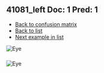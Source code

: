 ## 41081_left Doc: 1 Pred: 1
- [Back to confusion matrix](https://github.com/juliandewit/kaggle_retinopathy/blob/master/matrix.md)
- [Back to list](https://github.com/juliandewit/kaggle_retinopathy/blob/master/lists/11/list.md)
- [Next example in list](https://github.com/juliandewit/kaggle_retinopathy/blob/master/lists/11/41/41105_left.md)

![Eye](https://retinopaty.blob.core.windows.net/size1024/41081_left_1.jpeg)

### 

![Eye]()
